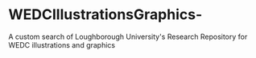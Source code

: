 # WEDCIllustrationsGraphics-
A custom search of Loughborough University's Research Repository for WEDC illustrations and graphics
